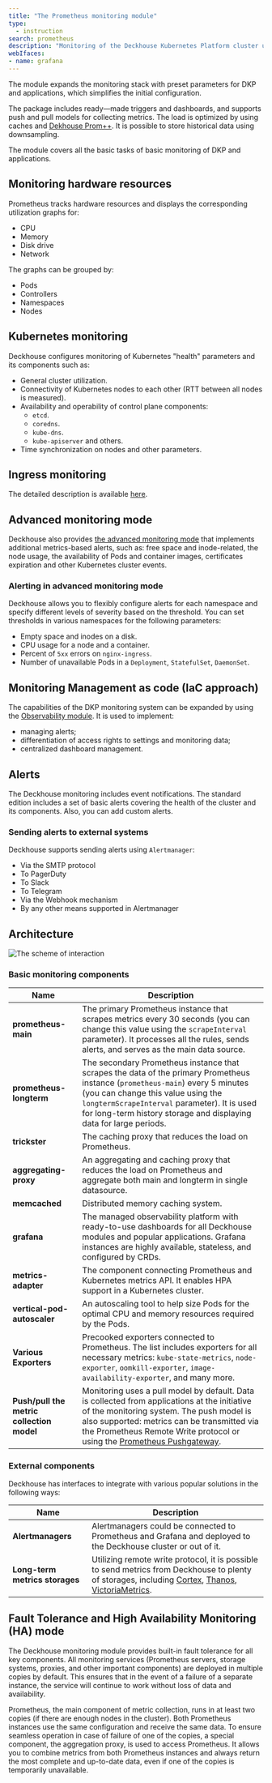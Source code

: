 ```yaml
---
title: "The Prometheus monitoring module"
type:
  - instruction
search: prometheus
description: "Monitoring of the Deckhouse Kubernetes Platform cluster using Prometheus and Grafana."
webIfaces:
- name: grafana
---
```


The module expands the monitoring stack with preset parameters for DKP and applications, which simplifies the initial configuration.

The package includes ready—made triggers and dashboards, and supports push and pull models for collecting metrics. The load is optimized by using caches and [Dekhouse Prom++](/products/prompp/). It is possible to store historical data using downsampling.

The module covers all the basic tasks of basic monitoring of DKP and applications.

## Monitoring hardware resources

Prometheus tracks hardware resources and displays the corresponding utilization graphs for:

- CPU
- Memory
- Disk drive
- Network

The graphs can be grouped by:

- Pods
- Controllers
- Namespaces
- Nodes

## Kubernetes monitoring

Deckhouse configures monitoring of Kubernetes "health" parameters and its components such as:

- General cluster utilization.
- Connectivity of Kubernetes nodes to each other (RTT between all nodes is measured).
- Availability and operability of control plane components:
  - `etcd`.
  - `coredns`.
  - `kube-dns`.
  - `kube-apiserver` and others.
- Time synchronization on nodes and other parameters.

## Ingress monitoring

The detailed description is available [here](../../modules/ingress-nginx/#monitoring-and-statistics).

## Advanced monitoring mode

Deckhouse also provides [the advanced monitoring mode](../extended-monitoring/) that implements additional metrics-based alerts, such as: free space and inode-related, the node usage, the availability of Pods and container images, certificates expiration and other Kubernetes cluster events.

### Alerting in advanced monitoring mode

Deckhouse allows you to flexibly configure alerts for each namespace and specify different levels of severity based on the threshold. You can set thresholds in various namespaces for the following parameters:

- Empty space and inodes on a disk.
- CPU usage for a node and a container.
- Percent of `5xx` errors on `nginx-ingress`.
- Number of unavailable Pods in a `Deployment`, `StatefulSet`, `DaemonSet`.

## Monitoring Management as code (IaC approach)

The capabilities of the DKP monitoring system can be expanded by using the [Observability module](/products/kubernetes-platform/modules/observability/stable/). It is used to implement:

- managing alerts;
- differentiation of access rights to settings and monitoring data;
- centralized dashboard management.

## Alerts

The Deckhouse monitoring includes event notifications. The standard edition includes a set of basic alerts covering the health of the cluster and its components. Also, you can add custom alerts.

### Sending alerts to external systems

Deckhouse supports sending alerts using `Alertmanager`:

- Via the SMTP protocol
- To PagerDuty
- To Slack
- To Telegram
- Via the Webhook mechanism
- By any other means supported in Alertmanager

## Architecture

![The scheme of interaction](../../images/prometheus/prometheus_monitoring_new.svg)

### Basic monitoring components

| Name                                      | Description                                                                                                                                                                                                                                                                                                                                           |
|-------------------------------------------|-------------------------------------------------------------------------------------------------------------------------------------------------------------------------------------------------------------------------------------------------------------------------------------------------------------------------------------------------------|
| **prometheus-main**                       | The primary Prometheus instance that scrapes metrics every 30 seconds (you can change this value using the `scrapeInterval` parameter). It processes all the rules, sends alerts, and serves as the main data source.                                                                                                                                 |
| **prometheus-longterm**                   | The secondary Prometheus instance that scrapes the data of the primary Prometheus instance (`prometheus-main`) every 5 minutes (you can change this value using the `longtermScrapeInterval` parameter). It is used for long-term history storage and displaying data for large periods.                                                              |
| **trickster**                             | The caching proxy that reduces the load on Prometheus.                                                                                                                                                                                                                                                                                                |
| **aggregating-proxy**                     | An aggregating and caching proxy  that reduces the load on Prometheus and aggregate both main and longterm in single datasource.                                                                                                                                                                                                                      |
| **memcached**                             | Distributed memory caching system.                                                                                                                                                                                                                                                                                                                    |
| **grafana**                               | The managed observability platform with ready-to-use dashboards for all Deckhouse modules and popular applications. Grafana instances are highly available, stateless, and configured by CRDs.                                                                                                                                                        |
| **metrics-adapter**                       | The component connecting Prometheus and Kubernetes metrics API. It enables HPA support in a Kubernetes cluster.                                                                                                                                                                                                                                       |
| **vertical-pod-autoscaler**               | An autoscaling tool to help size Pods for the optimal CPU and memory resources required by the Pods.                                                                                                                                                                                                                                                  |
| **Various Exporters**                     | Precooked exporters connected to Prometheus. The list includes exporters for all necessary metrics: `kube-state-metrics`, `node-exporter`, `oomkill-exporter`, `image-availability-exporter`, and many more.                                                                                                                                          |
| **Push/pull the metric collection model** | Monitoring uses a pull model by default. Data is collected from applications at the initiative of the monitoring system. The push model is also supported: metrics can be transmitted via the Prometheus Remote Write protocol or using the [Prometheus Pushgateway](/products/kubernetes-platform/documentation/v1/modules/prometheus-pushgateway/). |

### External components

Deckhouse has interfaces to integrate with various popular solutions in the following ways:

| Name                           | Description                                                                                                                                      |
|--------------------------------|--------------------------------------------------------------------------------------------------------------------------------------------------|
| **Alertmanagers**              | Alertmanagers could be connected to Prometheus and Grafana and deployed to the Deckhouse cluster or out of it.                                   |
| **Long-term metrics storages** | Utilizing remote write protocol, it is possible to send metrics from Deckhouse to plenty of storages, including [Cortex](https://www.cortex.io/), [Thanos](https://thanos.io/), [VictoriaMetrics](https://victoriametrics.com/products/open-source/). |

## Fault Tolerance and High Availability Monitoring (HA) mode

The Deckhouse monitoring module provides built-in fault tolerance for all key components. All monitoring services (Prometheus servers, storage systems, proxies, and other important components) are deployed in multiple copies by default. This ensures that in the event of a failure of a separate instance, the service will continue to work without loss of data and availability.

Prometheus, the main component of metric collection, runs in at least two copies (if there are enough nodes in the cluster). Both Prometheus instances use the same configuration and receive the same data. To ensure seamless operation in case of failure of one of the copies, a special component, the aggregation proxy, is used to access Prometheus. It allows you to combine metrics from both Prometheus instances and always return the most complete and up-to-date data, even if one of the copies is temporarily unavailable.
